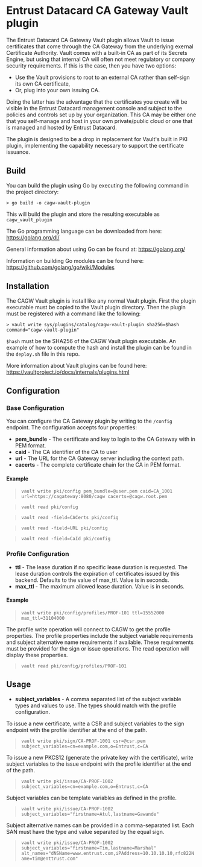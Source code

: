# Entrust Datacard CA Gateway Vault plugin

The Entrust Datacard CA Gateway Vault plugin allows Vault to issue certificates that come through the CA Gateway from the underlying exernal Certificate Authority.
Vault comes with a built-in CA as part of its Secrets Engine, but using that internal CA will often not meet regulatory or company security requirements.  If this is the case, then you have two options:
* Use the Vault provisions to root to an external CA rather than self-sign its own CA certificate,
* Or, plug into your own issuing CA.

Doing the latter has the advantage that the certificates you create will be visible in the Entrust Datacard management console and subject to the policies and controls set up by your organization.  This CA may be either one that you self-manage and host in your own private/public cloud or one that is managed and hosted by Entrust Datacard.

The plugin is designed to be a drop in replacement for Vault's built in PKI plugin, implementing the capability necessary to support the certificate issuance.

## Build

You can build the plugin using Go by executing the following command in the project directory:

```
> go build -o cagw-vault-plugin
```

This will build the plugin and store the resulting executable as `cagw_vault_plugin`

The Go programming language can be downloaded from here: https://golang.org/dl/

General information about using Go can be found at: https://golang.org/

Information on building Go modules can be found here: https://github.com/golang/go/wiki/Modules

## Installation

The CAGW Vault plugin is install like any normal Vault plugin. First the plugin executable must be copied to the Vault 
plugin directory. Then the plugin must be registered with a command like the following:

```
> vault write sys/plugins/catalog/cagw-vault-plugin sha256=$hash command="cagw-vault-plugin"
```

`$hash` must be the SHA256 of the CAGW Vault plugin executable. An example of how to compute the hash and install the 
plugin can be found in the `deploy.sh` file in this repo.

More information about Vault plugins can be found here: https://vaultproject.io/docs/internals/plugins.html

## Configuration

### Base Configuration

You can configure the CA Gateway plugin by writing to the `/config` endpoint. The configuration accepts four properties:
* **pem_bundle** - The certificate and key to login to the CA Gateway with in PEM format.
* **caid** - The CA identifier of the CA to user
* **url** - The URL for the CA Gateway server including the context path.
* **cacerts** - The complete certificate chain for the CA in PEM format.

#### Example
>`vault write pki/config pem_bundle=@user.pem caid=CA_1001 url=https://cagateway:8080/cagw cacerts=@cagw.root.pem`

>`vault read pki/config`

>`vault read -field=CACerts pki/config`

>`vault read -field=URL pki/config`

>`vault read -field=CaId pki/config`

### Profile Configuration

* **ttl** - The lease duration if no specific lease duration is requested. The lease duration controls the expiration of certificates issued by this backend. Defaults to the value of max_ttl.  Value is in seconds.
* **max_ttl** - The maximum allowed lease duration. Value is in seconds.

#### Example

>`vault write pki/config/profiles/PROF-101 ttl=15552000 max_ttl=31104000`

The profile write operation will connect to CAGW to get the profile properties. The profile properties include the subject variable requirements and subject alternative name requirements if available. These requirements must be provided for the sign or issue operations. The read operation will display these properties.

>`vault read pki/config/profiles/PROF-101`

## Usage

* **subject_variables** - A comma separated list of the subject variable types and values to use. The types should match with the profile configuration.

To issue a new certificate, write a CSR and subject variables to the sign endpoint with the profile identifier at the end of the path.

>`vault write pki/sign/CA-PROF-1001 csr=@csr.pem subject_variables=cn=example.com,o=Entrust,c=CA`

To issue a new PKCS12 (generate the private key with the certificate), write subject variables to the issue endpoint with the profile identifier at the end of the path.

>`vault write pki/issue/CA-PROF-1002 subject_variables=cn=example.com,o=Entrust,c=CA`

Subject variables can be template variables as defined in the profile.

>`vault write pki/issue/CA-PROF-1002 subject_variables="firstname=Atul,lastname=Gawande"`

Subject alternative names can be provided in a comma-separated list. Each SAN must have the type and value separated by the
equal sign.

>`vault write pki/issue/CA-PROF-1002 subject_variables="firstname=Tim,lastname=Marshal" alt_names="dNSName=www.entrust.com,iPAddress=10.10.10.10,rfc822Name=tim@enttrust.com"`
